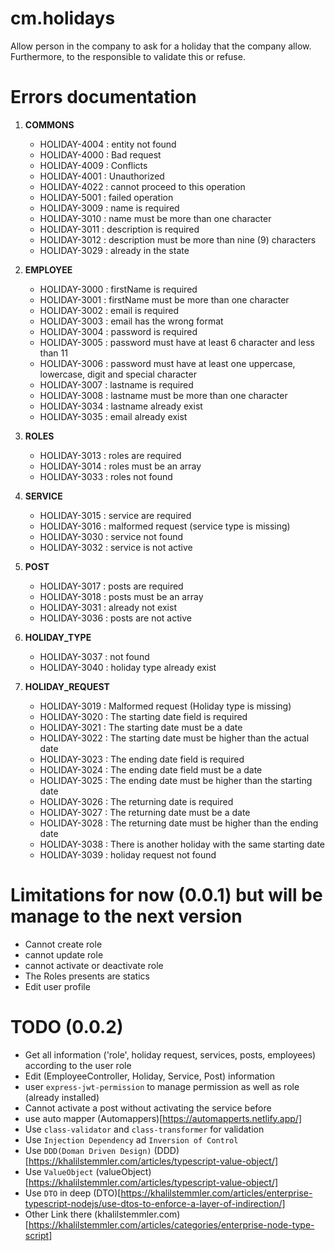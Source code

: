 # cm.holidays
Allow person in the company to ask for a holiday that the company allow. Furthermore, to the responsible to validate this or refuse.

# Errors documentation

  1. **COMMONS**

     - HOLIDAY-4004 : entity not found
     - HOLIDAY-4000 : Bad request
     - HOLIDAY-4009 : Conflicts
     - HOLIDAY-4001 : Unauthorized
     - HOLIDAY-4022 : cannot proceed to this operation
     - HOLIDAY-5001 : failed operation
     - HOLIDAY-3009 : name is required
     - HOLIDAY-3010 : name must be more than one character
     - HOLIDAY-3011 : description is required
     - HOLIDAY-3012 : description must be more than nine (9) characters
     - HOLIDAY-3029 : already in the state
     
  2. **EMPLOYEE**

     - HOLIDAY-3000 : firstName is required
     - HOLIDAY-3001 : firstName must be more than one character
     - HOLIDAY-3002 : email is required
     - HOLIDAY-3003 : email has the wrong format
     - HOLIDAY-3004 : password is required
     - HOLIDAY-3005 : password must have at least 6 character and less than 11
     - HOLIDAY-3006 : password must have at least one uppercase, lowercase, digit and special character
     - HOLIDAY-3007 : lastname is required
     - HOLIDAY-3008 : lastname must be more than one character
     - HOLIDAY-3034 : lastname already exist
     - HOLIDAY-3035 : email already exist

  3. **ROLES**

     - HOLIDAY-3013 : roles are required
     - HOLIDAY-3014 : roles must be an array
     - HOLIDAY-3033 : roles not found
  
  4. **SERVICE**

     - HOLIDAY-3015 : service are required
     - HOLIDAY-3016 : malformed request (service type is missing)
     - HOLIDAY-3030 : service not found
     - HOLIDAY-3032 : service is not active

  5. **POST**

     - HOLIDAY-3017 : posts are required
     - HOLIDAY-3018 : posts must be an array
     - HOLIDAY-3031 : already not exist
     - HOLIDAY-3036 : posts are not active

  6. **HOLIDAY_TYPE**

     - HOLIDAY-3037 : not found
     - HOLIDAY-3040 : holiday type already exist

  7. **HOLIDAY_REQUEST**

     - HOLIDAY-3019 : Malformed request (Holiday type is missing)
     - HOLIDAY-3020 : The starting date field is required
     - HOLIDAY-3021 : The starting date must be a date
     - HOLIDAY-3022 : The starting date must be higher than the actual date
     - HOLIDAY-3023 : The ending date field is required
     - HOLIDAY-3024 : The ending date field must be a date
     - HOLIDAY-3025 : The ending date must be higher than the starting date
     - HOLIDAY-3026 : The returning date is required
     - HOLIDAY-3027 : The returning date must be a date
     - HOLIDAY-3028 : The returning date must be higher than the ending date
     - HOLIDAY-3038 : There is another holiday with the same starting date
     - HOLIDAY-3039 : holiday request not found


# Limitations for now (0.0.1) but will be manage to the next version

 - Cannot create role
 - cannot update role
 - cannot activate or deactivate role
 - The Roles presents are statics
 - Edit user profile

# TODO (0.0.2)
 - Get all information ('role', holiday request, services, posts, employees) according to the user role
 - Edit (EmployeeController, Holiday, Service, Post) information
 - user `express-jwt-permission` to manage permission as well as role (already installed)
 - Cannot activate a post without activating the service before
 - use auto mapper (Automappers)[https://automapperts.netlify.app/]
 - Use `class-validator` and `class-transformer` for validation
 - Use `Injection Dependency` ad `Inversion of Control`
 - Use `DDD(Doman Driven Design)` (DDD)[https://khalilstemmler.com/articles/typescript-value-object/]
 - Use `ValueObject` (valueObject)[https://khalilstemmler.com/articles/typescript-value-object/]
 - Use `DTO` in deep (DTO)[https://khalilstemmler.com/articles/enterprise-typescript-nodejs/use-dtos-to-enforce-a-layer-of-indirection/]
 - Other Link there (khalilstemmler.com)[https://khalilstemmler.com/articles/categories/enterprise-node-type-script]